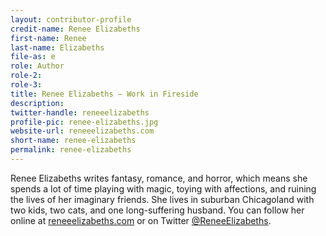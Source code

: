 ```yaml
---
layout: contributor-profile
credit-name: Renee Elizabeths
first-name: Renee
last-name: Elizabeths
file-as: e
role: Author
role-2:
role-3:
title: Renee Elizabeths — Work in Fireside
description:
twitter-handle: reneeelizabeths
profile-pic: renee-elizabeths.jpg
website-url: reneeelizabeths.com
short-name: renee-elizabeths
permalink: renee-elizabeths
---
```

Renee Elizabeths writes fantasy, romance, and horror, which means she spends a lot of time playing with magic, toying with affections, and ruining the lives of her imaginary friends. She lives in suburban Chicagoland with two kids, two cats, and one long-suffering husband. You can follow her online at [reneeelizabeths.com](http://www.reneeelizabeths.com/) or on Twitter [@ReneeElizabeths](https://twitter.com/reneeelizabeths).
